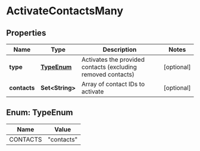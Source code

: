 

# ActivateContactsMany


## Properties

| Name | Type | Description | Notes |
|------------ | ------------- | ------------- | -------------|
|**type** | [**TypeEnum**](#TypeEnum) | Activates the provided contacts (excluding removed contacts) |  [optional] |
|**contacts** | **Set&lt;String&gt;** | Array of contact IDs to activate |  [optional] |



## Enum: TypeEnum

| Name | Value |
|---- | -----|
| CONTACTS | &quot;contacts&quot; |



